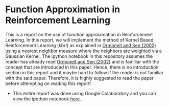 # Function Approximation in Reinforcement Learning

This is a report on the use of function approixmation in Reinforcement Learning. In this report, we will implement the method of Kernel Based Reinforcement Learning (kbrl) as explained in [Ormoneit and Sen (2002)](https://link.springer.com/article/10.1023%2FA%3A1017928328829) using a nearest neighbor measure where the neighbors are weighted via a Gaussian Kernel. The ipython notebook in this repository assumes the reader has already read [Ormoneit and Sen (2002)](https://link.springer.com/article/10.1023%2FA%3A1017928328829) and is familiar with the concept that are introduced in this paper. Hence, there is no introduction section in this report and it maybe hard to follow if the reader is not familiar with the said paper. Therefore, it is highly suggested to read the paper before attempting on reading this report!

* This entire report was done using Google Colaboratory and you can view the ipothon notebook [here](https://drive.google.com/file/d/1PP9euHlM5osgw9YROnRgw12FJCE2i9Ew/view?usp=sharing).
